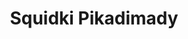 ---
slug: squidki-pikadimady
title: Squidki Pikadimady
description: "Squidki Pikadimady is an exciting online game. Play for free directly in your browser!"
icon: /images/new_mods/Sprunki Pikadimady.png
url: https://wowtbc.net/sprunkin/pikadimady/index.html
previewImage: /images/new_mods/Sprunki Pikadimady.png
type: new mods

# SEO配置
seo:
  title: "Squidki Pikadimady - Play Free Online Game | Fun Browser Games"
  description: "Squidki Pikadimady - Play this fun online game for free in your browser. No download required!"
  ogImage: "/images/new_mods/Sprunki Pikadimady.png"
  keywords: "squidki-pikadimady, online game, browser game, free game, new mods game, play online"

videoUrls:
  - https://www.youtube.com/embed/example1
  - https://www.youtube.com/embed/example2

whyPlay:
  title: "Why Play Squidki Pikadimady?"
  items:
    - "Immersive Gameplay: Squidki Pikadimady offers an engaging and immersive gaming experience that will keep you entertained for hours"
    - "Challenging Levels: Test your skills with increasingly difficult challenges and obstacles"
    - "Beautiful Graphics: Enjoy stunning visuals and smooth animations that bring the game world to life"
    - "Regular Updates: New content and features are added regularly to keep the game fresh and exciting"
    - "Free to Play: Experience all the fun without spending a penny"
    - "Community Features: Connect with other players, share strategies, and compete for high scores"
    - "Cross-Platform: Play on any device with a web browser, no downloads required"

features:
  title: "Key Features of Squidki Pikadimady"
  image: "/images/new_mods/Sprunki Pikadimady.png"
  items:
    - "Intuitive Controls: Easy to learn controls make Squidki Pikadimady accessible for players of all skill levels"
    - "Multiple Game Modes: Enjoy various gameplay options that provide different challenges and experiences"
    - "Character Customization: Personalize your gaming experience with unique characters and items"
    - "Achievement System: Complete special tasks to earn rewards and recognition"
    - "Leaderboards: Compete with players worldwide and see who can achieve the highest scores"

characteristics:
  title: "Game Characteristics"
  image: "/images/new_mods/Sprunki Pikadimady.png"
  items:
    - "Genre: New mods game with elements of strategy and skill"
    - "Difficulty: Suitable for both casual gamers and those seeking a challenge"
    - "Play Time: Quick sessions or extended gameplay, depending on your preference"
    - "Art Style: Vibrant and engaging visuals that enhance the gaming experience"
    - "Sound Design: Immersive audio that complements the gameplay perfectly"

info: "Squidki Pikadimady is an exciting online game that offers players a unique and engaging gaming experience. With its intuitive controls, stunning visuals, and challenging gameplay, Squidki Pikadimady provides hours of entertainment for players of all ages and skill levels. Whether you're looking for a quick gaming session during a break or an extended play session, Squidki Pikadimady delivers an immersive experience that will keep you coming back for more. The game features multiple levels of increasing difficulty, ensuring that players are constantly challenged as they progress. With regular updates adding new content and features, Squidki Pikadimady remains fresh and exciting, providing endless entertainment options for its growing community of players."

howToPlayIntro: "Welcome to Squidki Pikadimady! This guide will walk you through the basics and help you master the game. Whether you're a beginner or looking to improve your skills, these tips and instructions will enhance your gaming experience."

howToPlaySteps:
  - title: "Getting Started"
    description: "Begin your Squidki Pikadimady adventure by familiarizing yourself with the controls. Use your keyboard or mouse to navigate through the game interface. The tutorial will guide you through the basic mechanics and help you understand the objectives."
  - title: "Understanding the Objectives"
    description: "In Squidki Pikadimady, your main goal is to progress through levels by completing specific objectives. Each level presents unique challenges that require different strategies and approaches."
  - title: "Mastering the Controls"
    description: "Practice using the controls to improve your precision and reaction time. Squidki Pikadimady requires quick reflexes and strategic thinking to overcome obstacles and defeat opponents."
  - title: "Utilizing Power-ups"
    description: "Collect power-ups throughout the game to enhance your abilities and overcome difficult challenges. Each power-up offers unique advantages that can be crucial for success."
  - title: "Developing Strategies"
    description: "As you progress in Squidki Pikadimady, develop effective strategies for different scenarios. Analyze patterns, anticipate challenges, and adapt your approach to maximize your performance."

faq:
  title: "Frequently Asked Questions about Squidki Pikadimady"
  items:
    - question: "Is Squidki Pikadimady free to play?"
      answer: "Yes, Squidki Pikadimady is completely free to play directly in your web browser. No downloads or purchases are required to enjoy the full game experience."
    - question: "Can I play Squidki Pikadimady on mobile devices?"
      answer: "Yes, Squidki Pikadimady is optimized for both desktop and mobile play. You can enjoy the game on any device with a web browser and internet connection."
    - question: "Are there any in-game purchases?"
      answer: "While Squidki Pikadimady is free to play, there may be optional in-game purchases available for cosmetic items or additional features that don't affect core gameplay."
    - question: "How often is Squidki Pikadimady updated?"
      answer: "The developers regularly update Squidki Pikadimady with new content, features, and improvements based on player feedback and game performance."
    - question: "Can I play Squidki Pikadimady offline?"
      answer: "Currently, Squidki Pikadimady requires an internet connection to play as it's a browser-based online game."
    - question: "Is Squidki Pikadimady suitable for children?"
      answer: "Yes, Squidki Pikadimady is designed to be family-friendly and suitable for players of all ages."
    - question: "How do I report bugs or issues?"
      answer: "If you encounter any problems while playing Squidki Pikadimady, you can report them through the game's support page or contact the developers directly through their website."
    - question: "Still Have Questions?"
      answer: "If you have additional questions about Squidki Pikadimady that aren't covered in this FAQ, please visit our support center or contact our customer service team for assistance."
---